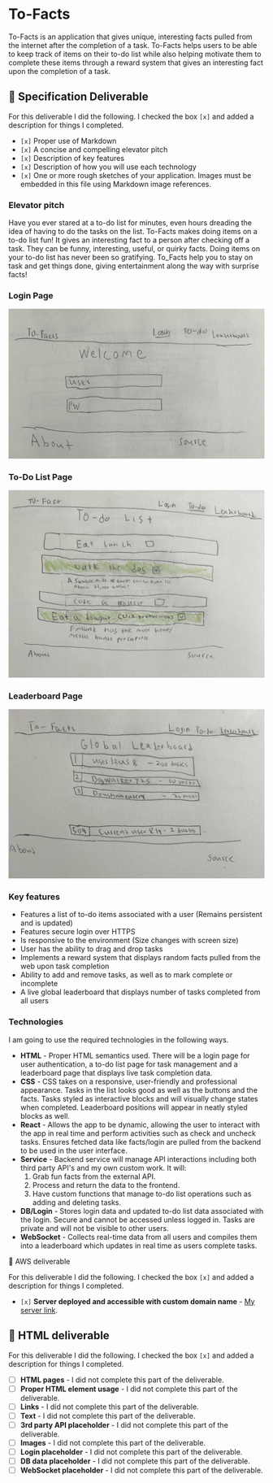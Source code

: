 # To-Facts
<!--[My Notes](notes.md)

For the AWS Section. I learned a lot about how to set up a web server on the Amazon cloud. I learned that there are a lot of different types of domains. There are also a lot of rules you can use in the records sections which helps control the routing. This is somewhat similar to the redirects in WordPress. However it is a little bit different in that these rules can form the basis of the site and the site cannot always function without them. -->


To-Facts is an application that gives unique, interesting facts pulled from the internet after the completion of a task. To-Facts helps users to be able to keep track of items on their to-do list while also helping motivate them to complete these items through a reward system that gives an interesting fact upon the completion of a task.  

## 🚀 Specification Deliverable

For this deliverable I did the following. I checked the box `[x]` and added a description for things I completed.

- `[x]` Proper use of Markdown
- `[x]` A concise and compelling elevator pitch
- `[x]` Description of key features
- `[x]` Description of how you will use each technology
- `[x]` One or more rough sketches of your application. Images must be embedded in this file using Markdown image references.

### Elevator pitch

Have you ever stared at a to-do list for minutes, even hours dreading the idea of having to do the tasks on the list. To-Facts makes doing items on a to-do list fun! It gives an interesting fact to a person after checking off a task. They can be funny, interesting, useful, or quirky facts. Doing items on your to-do list has never been so gratifying. To_Facts help you to stay on task and get things done, giving entertainment along the way with surprise facts!

### Login Page
![login page](IMG_2256.jpeg)
### To-Do List Page
![To-Do page](IMG_2259.jpeg)
### Leaderboard Page
![Leaderboard page](IMG_2258.jpeg)

### Key features

- Features a list of to-do items associated with a user (Remains persistent and is updated)
- Features secure login over HTTPS
- Is responsive to the environment (Size changes with screen size)
- User has the ability to drag and drop tasks
- Implements a reward system that displays random facts pulled from the web upon task completion
- Ability to add and remove tasks, as well as to mark complete or incomplete
- A live global leaderboard that displays number of tasks completed from all users
 

### Technologies

I am going to use the required technologies in the following ways.

- **HTML** - Proper HTML semantics used. There will be a login page for user authentication, a to-do list page for task management and a leaderboard page that displays live task completion data. 
- **CSS** - CSS takes on a responsive, user-friendly and professional appearance. Tasks in the list looks good as well as the buttons and the facts. Tasks styled as interactive blocks and will visually change states when completed.  Leaderboard positions will appear in neatly styled blocks as well.
- **React** - Allows the app to be dynamic, allowing the user to interact with the app in real time and perform activities such as check and uncheck tasks. Ensures fetched data like facts/login are pulled from the backend to be used in the user interface. 
- **Service** - Backend service will manage API interactions including both third party API's and my own custom work. It will:  
  1. Grab fun facts from the external API.
  2. Process and return the data to the frontend.
  3. Have custom functions that manage to-do list operations such as adding and deleting tasks.
- **DB/Login** - Stores login data and updated to-do list data associated with the login. Secure and cannot be accessed unless logged in. Tasks are private and will not be visible to other users. 
- **WebSocket** - Collects real-time data from all users and compiles them into a leaderboard which updates in real time as users complete tasks. 

 🚀 AWS deliverable

For this deliverable I did the following. I checked the box `[x]` and added a description for things I completed.

- `[x]` **Server deployed and accessible with custom domain name** - [My server link](https://todo-facts.click).

## 🚀 HTML deliverable

For this deliverable I did the following. I checked the box `[x]` and added a description for things I completed.

- [ ] **HTML pages** - I did not complete this part of the deliverable.
- [ ] **Proper HTML element usage** - I did not complete this part of the deliverable.
- [ ] **Links** - I did not complete this part of the deliverable.
- [ ] **Text** - I did not complete this part of the deliverable.
- [ ] **3rd party API placeholder** - I did not complete this part of the deliverable.
- [ ] **Images** - I did not complete this part of the deliverable.
- [ ] **Login placeholder** - I did not complete this part of the deliverable.
- [ ] **DB data placeholder** - I did not complete this part of the deliverable.
- [ ] **WebSocket placeholder** - I did not complete this part of the deliverable.
<!--##
## 🚀 CSS deliverable

For this deliverable I did the following. I checked the box `[x]` and added a description for things I completed.

- [ ] **Header, footer, and main content body** - I did not complete this part of the deliverable.
- [ ] **Navigation elements** - I did not complete this part of the deliverable.
- [ ] **Responsive to window resizing** - I did not complete this part of the deliverable.
- [ ] **Application elements** - I did not complete this part of the deliverable.
- [ ] **Application text content** - I did not complete this part of the deliverable.
- [ ] **Application images** - I did not complete this part of the deliverable.

## 🚀 React part 1: Routing deliverable

For this deliverable I did the following. I checked the box `[x]` and added a description for things I completed.

- [ ] **Bundled using Vite** - I did not complete this part of the deliverable.
- [ ] **Components** - I did not complete this part of the deliverable.
- [ ] **Router** - Routing between login and voting components.

## 🚀 React part 2: Reactivity

For this deliverable I did the following. I checked the box `[x]` and added a description for things I completed.

- [ ] **All functionality implemented or mocked out** - I did not complete this part of the deliverable.
- [ ] **Hooks** - I did not complete this part of the deliverable.

## 🚀 Service deliverable

For this deliverable I did the following. I checked the box `[x]` and added a description for things I completed.

- [ ] **Node.js/Express HTTP service** - I did not complete this part of the deliverable.
- [ ] **Static middleware for frontend** - I did not complete this part of the deliverable.
- [ ] **Calls to third party endpoints** - I did not complete this part of the deliverable.
- [ ] **Backend service endpoints** - I did not complete this part of the deliverable.
- [ ] **Frontend calls service endpoints** - I did not complete this part of the deliverable.
- [ ] **Supports registration, login, logout, and restricted endpoint - I did not complete this part of the deliverable.

## 🚀 DB/Login deliverable

For this deliverable I did the following. I checked the box `[x]` and added a description for things I completed.
- [ ] **Stores data in MongoDB** - I did not complete this part of the deliverable.
- [ ] **Stores credentials in MongoDB** - I did not complete this part of the deliverable.
.

## 🚀 WebSocket deliverable

For this deliverable I did the following. I checked the box `[x]` and added a description for things I completed.

- [ ] **Backend listens for WebSocket connection** - I did not complete this part of the deliverable.
- [ ] **Frontend makes WebSocket connection** - I did not complete this part of the deliverable.
- [ ] **Data sent over WebSocket connection** - I did not complete this part of the deliverable.
- [ ] **WebSocket data displayed** - I did not complete this part of the deliverable.
- [ ] **Application is fully functional** - I did not complete this part of the deliverable.-->

